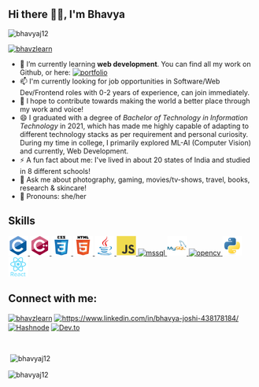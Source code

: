 <!--
**bhavyaj12/bhavyaj12** is a ✨ _special_ ✨ repository because its `README.md` (this file) appears on your GitHub profile.

Here are some ideas to get you started:

- 🔭 I’m currently working on ...
- 🌱 I’m currently learning ...
- 👯 I’m looking to collaborate on ...
- 🤔 I’m looking for help with ...
- 💬 Ask me about ...
- 📫 How to reach me: ...
- 😄 Pronouns: ...
- ⚡ Fun fact: ...
-->

## Hi there 👋🏻, I'm Bhavya

<p align="left"> <img src="https://komarev.com/ghpvc/?username=bhavyaj12&label=Profile%20views&color=blueviolet&style=flat-square" alt="bhavyaj12" /> </p>
<p><a href="https://twitter.com/bhavzlearn" target="blank"><img src="https://img.shields.io/twitter/follow/bhavzlearn?logo=twitter&color=blueviolet&style=flat-square&label=Follow" alt="bhavzlearn" /></a> </p>

- 🌱 I’m currently learning **web development**. You can find all my work on Github, or here:  [![portfolio](https://img.shields.io/badge/my_portfolio-000?style=flat-square&logo=ko-fi&logoColor=white&color=blueviolet)](https://peerlist.io/bhavyajoshi)
- 📫 I'm currently looking for job opportunities in Software/Web Dev/Frontend roles with 0-2 years of experience, can join immediately.
- 📌 I hope to contribute towards making the world a better place through my work and voice!
- 😄 I graduated with a degree of *Bachelor of Technology in Information Technology* in 2021, which has made me highly capable of adapting to different technology stacks as per requirement and personal curiosity. During my time in college, I primarily explored ML-AI (Computer Vision) and currently, Web Development.
- ⚡ A fun fact about me: I've lived in about 20 states of India and studied in 8 different schools!
- 💬 Ask me about photography, gaming, movies/tv-shows, travel, books, research & skincare!
- 👯 Pronouns: she/her


## Skills

<p align="left"> <a href="https://www.cprogramming.com/" target="_blank" rel="noreferrer"> <img src="https://raw.githubusercontent.com/devicons/devicon/master/icons/c/c-original.svg" alt="c" width="40" height="40"/> </a> <a href="https://www.w3schools.com/cpp/" target="_blank" rel="noreferrer"> <img src="https://raw.githubusercontent.com/devicons/devicon/master/icons/cplusplus/cplusplus-original.svg" alt="cplusplus" width="40" height="40"/> </a> <a href="https://www.w3schools.com/css/" target="_blank" rel="noreferrer"> <img src="https://raw.githubusercontent.com/devicons/devicon/master/icons/css3/css3-original-wordmark.svg" alt="css3" width="40" height="40"/> </a> <a href="https://www.w3.org/html/" target="_blank" rel="noreferrer"> <img src="https://raw.githubusercontent.com/devicons/devicon/master/icons/html5/html5-original-wordmark.svg" alt="html5" width="40" height="40"/> </a> <a href="https://www.java.com" target="_blank" rel="noreferrer"> <img src="https://raw.githubusercontent.com/devicons/devicon/master/icons/java/java-original.svg" alt="java" width="40" height="40"/> </a> <a href="https://developer.mozilla.org/en-US/docs/Web/JavaScript" target="_blank" rel="noreferrer"> <img src="https://raw.githubusercontent.com/devicons/devicon/master/icons/javascript/javascript-original.svg" alt="javascript" width="40" height="40"/> </a> <a href="https://www.microsoft.com/en-us/sql-server" target="_blank" rel="noreferrer"> <img src="https://www.svgrepo.com/show/303229/microsoft-sql-server-logo.svg" alt="mssql" width="40" height="40"/> </a> <a href="https://www.mysql.com/" target="_blank" rel="noreferrer"> <img src="https://raw.githubusercontent.com/devicons/devicon/master/icons/mysql/mysql-original-wordmark.svg" alt="mysql" width="40" height="40"/> </a> <a href="https://opencv.org/" target="_blank" rel="noreferrer"> <img src="https://www.vectorlogo.zone/logos/opencv/opencv-icon.svg" alt="opencv" width="40" height="40"/> </a> <a href="https://www.python.org" target="_blank" rel="noreferrer"> <img src="https://raw.githubusercontent.com/devicons/devicon/master/icons/python/python-original.svg" alt="python" width="40" height="40"/> </a> <a href="https://reactjs.org/" target="_blank" rel="noreferrer"> <img src="https://raw.githubusercontent.com/devicons/devicon/master/icons/react/react-original-wordmark.svg" alt="react" width="40" height="40"/> </a> </p>


<h2 align="left">Connect with me:</h2>
<p align="left">
<a href="https://twitter.com/bhavzlearn" target="blank"><img align="center" src="https://raw.githubusercontent.com/rahuldkjain/github-profile-readme-generator/master/src/images/icons/Social/twitter.svg" alt="bhavzlearn" height="30" width="40" /></a>
<a href="https://linkedin.com/in/https://www.linkedin.com/in/bhavya-joshi-438178184/" target="blank"><img align="center" src="https://raw.githubusercontent.com/rahuldkjain/github-profile-readme-generator/master/src/images/icons/Social/linked-in-alt.svg" alt="https://www.linkedin.com/in/bhavya-joshi-438178184/" height="30" width="40" /></a>
<a href="https://bhavzlearn.hashnode.dev/" target="blank"><img src="https://img.shields.io/badge/Hashnode-2962FF?style=for-the-badge&logo=hashnode&logoColor=white" alt="Hashnode" align="center"/></a> 
<a href="https://dev.to/bhavzlearn" target="blank"><img src="https://img.shields.io/badge/dev.to-0A0A0A?style=for-the-badge&logo=dev.to&logoColor=white" alt="Dev.to" align="center"/></a> 
     
</p>

<br>

<p>&nbsp;<img align="center" src="https://github-readme-stats.vercel.app/api?username=bhavyaj12&show_icons=true&locale=en&count_private=true&theme=tokyonight&hide=contribs" alt="bhavyaj12" /></p>
<p><img align="center" src="https://github-readme-streak-stats.herokuapp.com/?user=bhavyaj12&theme=tokyonight" alt="bhavyaj12" /></p>


